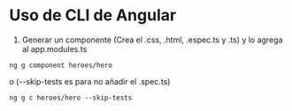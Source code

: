 # Uso de CLI de Angular

1. Generar un componente (Crea el .css, .html, .espec.ts y .ts) y lo agrega al app.modules.ts
```
ng g component heroes/hero
```
o (--skip-tests es para no añadir el .spec.ts)
```
ng g c heroes/hero --skip-tests
```